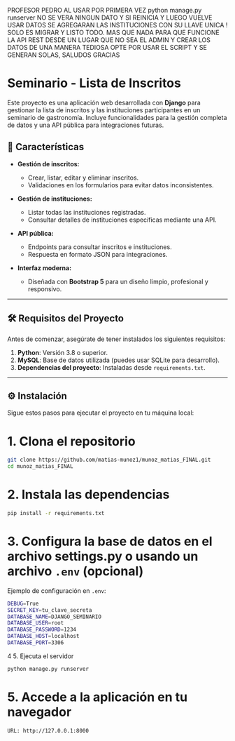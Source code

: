 PROFESOR PEDRO AL USAR POR PRIMERA VEZ python manage.py runserver  NO SE VERA NINGUN DATO Y SI REINICIA Y LUEGO VUELVE USAR DATOS SE AGREGARAN LAS INSTITUCIONES CON SU LLAVE UNICA ! SOLO ES MIGRAR Y LISTO TODO. MAS QUE NADA PARA QUE FUNCIONE LA API REST DESDE UN LUGAR QUE NO SEA EL ADMIN Y CREAR LOS DATOS DE UNA MANERA TEDIOSA OPTE POR USAR EL SCRIPT Y SE GENERAN SOLAS, SALUDOS GRACIAS

# Seminario - Lista de Inscritos

Este proyecto es una aplicación web desarrollada con **Django** para gestionar la lista de inscritos y las instituciones participantes en un seminario de gastronomía. Incluye funcionalidades para la gestión completa de datos y una API pública para integraciones futuras.

## 🚀 Características

- **Gestión de inscritos:**
  - Crear, listar, editar y eliminar inscritos.
  - Validaciones en los formularios para evitar datos inconsistentes.
  
- **Gestión de instituciones:**
  - Listar todas las instituciones registradas.
  - Consultar detalles de instituciones específicas mediante una API.

- **API pública:**
  - Endpoints para consultar inscritos e instituciones.
  - Respuesta en formato JSON para integraciones.

- **Interfaz moderna:**
  - Diseñada con **Bootstrap 5** para un diseño limpio, profesional y responsivo.

---

## 🛠️ Requisitos del Proyecto

Antes de comenzar, asegúrate de tener instalados los siguientes requisitos:

1. **Python**: Versión 3.8 o superior.
2. **MySQL**: Base de datos utilizada (puedes usar SQLite para desarrollo).
3. **Dependencias del proyecto**: Instaladas desde `requirements.txt`.

---

## ⚙️ Instalación

Sigue estos pasos para ejecutar el proyecto en tu máquina local:

# 1. Clona el repositorio
```bash
git clone https://github.com/matias-munoz1/munoz_matias_FINAL.git
cd munoz_matias_FINAL
```

# 2. Instala las dependencias
```bash
pip install -r requirements.txt
```

# 3. Configura la base de datos en el archivo settings.py o usando un archivo `.env` (opcional)

Ejemplo de configuración en `.env`:

```bash
DEBUG=True
SECRET_KEY=tu_clave_secreta
DATABASE_NAME=DJANGO_SEMINARIO
DATABASE_USER=root
DATABASE_PASSWORD=1234
DATABASE_HOST=localhost
DATABASE_PORT=3306
```

4 5. Ejecuta el servidor
```bash
python manage.py runserver
```

# 5. Accede a la aplicación en tu navegador
```bash
URL: http://127.0.0.1:8000
```

